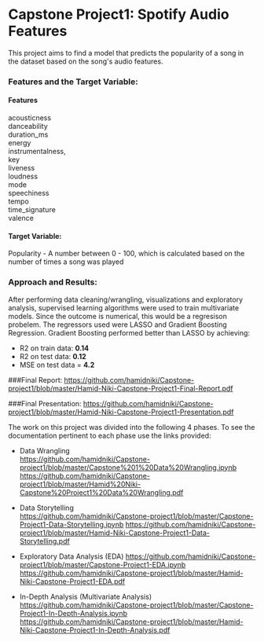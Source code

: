 # Capstone Project1: Spotify Audio Features
This project aims to find a model that predicts the popularity of a song in the dataset based on the song's audio features. 

### Features and the Target Variable: 

#### Features

acousticness        
danceability        
duration_ms         
energy              
instrumentalness,   
key                
liveness            
loudness            
mode             
speechiness         
tempo             
time_signature      
valence             

#### Target Variable:
Popularity - A number between 0 - 100, which is calculated based on the number of times a song was played

### Approach and Results:
After performing data cleaning/wrangling, visualizations and exploratory analysis, supervised learning algorithms were used to train multivariate models. Since the outcome is numerical, this would be a regresison probelem. The regressors used were LASSO and Gradient Boosting Regression. Gradient Boosting performed better than LASSO by achieving:
- R2 on train data: **0.14**
- R2 on test data: **0.12**
- MSE on test data = **4.2**

###Final Report:
https://github.com/hamidniki/Capstone-project1/blob/master/Hamid-Niki-Capstone-Project1-Final-Report.pdf

###Final Presentation:
https://github.com/hamidniki/Capstone-project1/blob/master/Hamid-Niki-Capstone-Project1-Presentation.pdf

The work on this project was divided into the following 4 phases. To see the documentation pertinent to each phase use the links provided:

- Data Wrangling  
https://github.com/hamidniki/Capstone-project1/blob/master/Capstone%201%20Data%20Wrangling.ipynb
https://github.com/hamidniki/Capstone-project1/blob/master/Hamid%20Niki-Capstone%20Project1%20Data%20Wrangling.pdf

- Data Storytelling  
https://github.com/hamidniki/Capstone-project1/blob/master/Capstone-Project1-Data-Storytelling.ipynb
https://github.com/hamidniki/Capstone-project1/blob/master/Hamid-Niki-Capstone-Project1-Data-Storytelling.pdf

- Exploratory Data Analysis (EDA) 
https://github.com/hamidniki/Capstone-project1/blob/master/Capstone-Project1-EDA.ipynb
https://github.com/hamidniki/Capstone-project1/blob/master/Hamid-Niki-Capstone-Project1-EDA.pdf

- In-Depth Analysis (Multivariate Analysis)   
https://github.com/hamidniki/Capstone-project1/blob/master/Capstone-Project1-In-Depth-Analysis.ipynb
https://github.com/hamidniki/Capstone-project1/blob/master/Hamid-Niki-Capstone-Project1-In-Depth-Analysis.pdf
